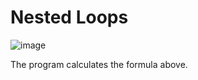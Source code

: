 # Nested Loops


![image](https://user-images.githubusercontent.com/73431932/226385237-46d7a933-ac7f-4112-9ed1-9d7423f2e5dd.png)

The program calculates the formula above.
